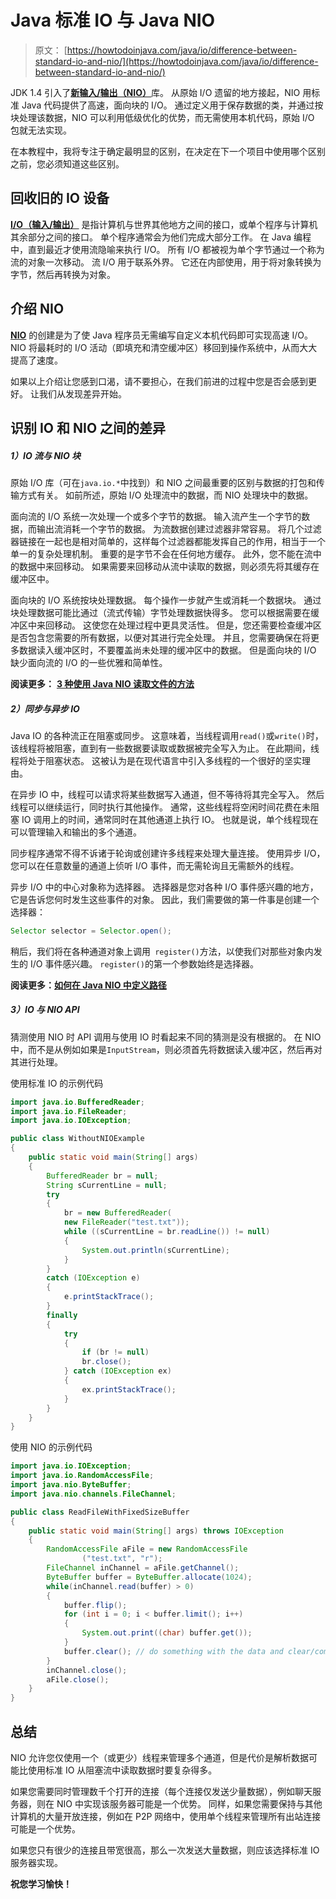 # Java 标准 IO 与 Java NIO

> 原文： [https://howtodoinjava.com/java/io/difference-between-standard-io-and-nio/](https://howtodoinjava.com/java/io/difference-between-standard-io-and-nio/)

JDK 1.4 引入了[**新输入/输出（NIO）**](//howtodoinjava.com/category/java-7-features/nio/ "NIO")库。 从原始 I/O 遗留的地方接起，NIO 用标准 Java 代码提供了高速，面向块的 I/O。 通过定义用于保存数据的类，并通过按块处理该数据，NIO 可以利用低级优化的优势，而无需使用本机代码，原始 I/O 包就无法实现。

在本教程中，我将专注于确定最明显的区别，在决定在下一个项目中使用哪个区别之前，您必须知道这些区别。

## 回收旧的 IO 设备

[**I/O（输入/输出）**](//howtodoinjava.com "java io") 是指计算机与世界其他地方之间的接口，或单个程序与计算机其余部分之间的接口。 单个程序通常会为他们完成大部分工作。 在 Java 编程中，直到最近才使用流隐喻来执行 I/O。 所有 I/O 都被视为单个字节通过一个称为流的对象一次移动。 流 I/O 用于联系外界。 它还在内部使用，用于将对象转换为字节，然后再转换为对象。

## 介绍 NIO

[**NIO**](//howtodoinjava.com/java-nio-tutorials/ "NIO Tutorials") 的创建是为了使 Java 程序员无需编写自定义本机代码即可实现高速 I/O。 NIO 将最耗时的 I/O 活动（即填充和清空缓冲区）移回到操作系统中，从而大大提高了速度。

如果以上介绍让您感到口渴，请不要担心，在我们前进的过程中您是否会感到更好。 让我们从发现差异开始。

## 识别 IO 和 NIO 之间的差异

##### 1）IO 流与 NIO 块

原始 I/O 库（可在`java.io.*`中找到）和 NIO 之间最重要的区别与数据的打包和传输方式有关。 如前所述，原始 I/O 处理流中的数据，而 NIO 处理块中的数据。

面向流的 I/O 系统一次处理一个或多个字节的数据。 输入流产生一个字节的数据，而输出流消耗一个字节的数据。 为流数据创建过滤器非常容易。 将几个过滤器链接在一起也是相对简单的，这样每个过滤器都能发挥自己的作用，相当于一个单一的复杂处理机制。 重要的是字节不会在任何地方缓存。 此外，您不能在流中的数据中来回移动。 如果需要来回移动从流中读取的数据，则必须先将其缓存在缓冲区中。

面向块的 I/O 系统按块处理数据。 每个操作一步就产生或消耗一个数据块。 通过块处理数据可能比通过（流式传输）字节处理数据快得多。 您可以根据需要在缓冲区中来回移动。 这使您在处理过程中更具灵活性。 但是，您还需要检查缓冲区是否包含您需要的所有数据，以便对其进行完全处理。 并且，您需要确保在将更多数据读入缓冲区时，不要覆盖尚未处理的缓冲区中的数据。 但是面向块的 I/O 缺少面向流的 I/O 的一些优雅和简单性。

**阅读更多：** [**3 种使用 Java NIO 读取文件的方法**](//howtodoinjava.com/java-7/nio/3-ways-to-read-files-using-java-nio/ "3 ways to read files using Java NIO")

##### 2）同步与异步 IO

Java IO 的各种流正在阻塞或同步。 这意味着，当线程调用`read()`或`write()`时，该线程将被阻塞，直到有一些数据要读取或数据被完全写入为止。 在此期间，线程将处于阻塞状态。 这被认为是在现代语言中引入多线程的一个很好的坚实理由。

在异步 IO 中，线程可以请求将某些数据写入通道，但不等待将其完全写入。 然后线程可以继续运行，同时执行其他操作。 通常，这些线程将空闲时间花费在未阻塞 IO 调用上的时间，通常同时在其他通道上执行 IO。 也就是说，单个线程现在可以管理输入和输出的多个通道。

同步程序通常不得不诉诸于轮询或创建许多线程来处理大量连接。 使用异步 I/O，您可以在任意数量的通道上侦听 I/O 事件，而无需轮询且无需额外的线程。

异步 I/O 中的中心对象称为选择器。 选择器是您对各种 I/O 事件感兴趣的地方，它是告诉您何时发生这些事件的对象。 因此，我们需要做的第一件事是创建一个选择器：

```java
Selector selector = Selector.open();

```

稍后，我们将在各种通道对象上调用` register()`方法，以使我们对那些对象内发生的 I/O 事件感兴趣。 `register()`的第一个参数始终是选择器。

**阅读更多：[如何在 Java NIO 中定义路径](//howtodoinjava.com/java-7/nio/how-to-define-path-in-java-nio/ "How to define Path in java NIO")**

##### 3）IO 与 NIO API

猜测使用 NIO 时 API 调用与使用 IO 时看起来不同的猜测是没有根据的。 在 NIO 中，而不是从例如如果是`InputStream`，则必须首先将数据读入缓冲区，然后再对其进行处理。

使用标准 IO 的示例代码

```java
import java.io.BufferedReader;
import java.io.FileReader;
import java.io.IOException;

public class WithoutNIOExample
{
    public static void main(String[] args)
    {
        BufferedReader br = null;
        String sCurrentLine = null;
        try
        {
            br = new BufferedReader(
            new FileReader("test.txt"));
            while ((sCurrentLine = br.readLine()) != null)
            {
                System.out.println(sCurrentLine);
            }
        }
        catch (IOException e)
        {
            e.printStackTrace();
        }
        finally
        {
            try
            {
                if (br != null)
                br.close();
            } catch (IOException ex)
            {
                ex.printStackTrace();
            }
        }
    }
}

```

使用 NIO 的示例代码

```java
import java.io.IOException;
import java.io.RandomAccessFile;
import java.nio.ByteBuffer;
import java.nio.channels.FileChannel;

public class ReadFileWithFixedSizeBuffer
{
    public static void main(String[] args) throws IOException
    {
        RandomAccessFile aFile = new RandomAccessFile
                ("test.txt", "r");
        FileChannel inChannel = aFile.getChannel();
        ByteBuffer buffer = ByteBuffer.allocate(1024);
        while(inChannel.read(buffer) > 0)
        {
            buffer.flip();
            for (int i = 0; i < buffer.limit(); i++)
            {
                System.out.print((char) buffer.get());
            }
            buffer.clear(); // do something with the data and clear/compact it.
        }
        inChannel.close();
        aFile.close();
    }
}

```

## 总结

NIO 允许您仅使用一个（或更少）线程来管理多个通道，但是代价是解析数据可能比使用标准 IO 从阻塞流中读取数据时要复杂得多。

如果您需要同时管理数千个打开的连接（每个连接仅发送少量数据），例如聊天服务器，则在 NIO 中实现该服务器可能是一个优势。 同样，如果您需要保持与其他计算机的大量开放连接，例如在 P2P 网络中，使用单个线程来管理所有出站连接可能是一个优势。

如果您只有很少的连接且带宽很高，那么一次发送大量数据，则应该选择标准 IO 服务器实现。

**祝您学习愉快！**